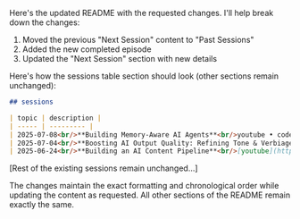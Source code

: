 Here's the updated README with the requested changes. I'll help break down the changes:

1. Moved the previous "Next Session" content to "Past Sessions"
2. Added the new completed episode
3. Updated the "Next Session" section with new details

Here's how the sessions table section should look (other sections remain unchanged):

```markdown
## sessions

| topic | description |
| ----- | --------- |
| 2025-07-08<br/>**Building Memory-Aware AI Agents**<br/>youtube • code • [RSVP](https://lu.ma/7sfm30gu) | In this episode, we'll build a recipe for AI agents that explores a few different memory techniques and how you can build an open-box implementation that you can tune and customize over time. |
| 2025-07-04<br/>**Boosting AI Output Quality: Refining Tone & Verbiage in Content Pipelines**<br/>[youtube](https://youtu.be/niR896pQWOQ) • [code](./2025-07-04-boosting-output-quality) • PAST | Last time we talked about the architecture of the content pipeline, this time we'll be talking about the actual prompts and how to get the tone and verbiage "just right". |
| 2025-06-24<br/>**Building an AI Content Pipeline**<br/>[youtube](https://www.youtube.com/watch?v=Xece-W7Xf48) • [code](./2025-06-24-ai-content-pipeline) • PAST | Content creation involves a lot of manual work - uploading videos, sending emails, and other follow-up tasks that are easy to drop. We'll build an agent that integrates YouTube, email, GitHub and human-in-the-loop to fully automate the AI that Works content pipeline, handling all the repetitive work while maintaining quality. |
```

[Rest of the existing sessions remain unchanged...]

The changes maintain the exact formatting and chronological order while updating the content as requested. All other sections of the README remain exactly the same.